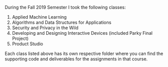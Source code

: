 During the Fall 2019 Semester I took the following classes:

1. Applied Machine Learning
2. Algorithms and Data Structures for Applications
3. Security and Privacy in the Wild
4. Developing and Designing Interactive Devices (included Parky Final Project)
5. Product Studio


Each class listed above has its own respective folder where you can find the supporting code and deliverables for the assignments in that course. 
